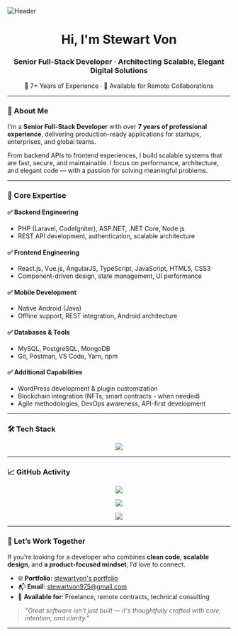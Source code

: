 ![Header](https://github.com/partner20307/partner20307/assets/105185902/863fac04-75b2-4020-8594-a16512914d7e)

<h1 align="center">Hi, I'm Stewart Von</h1>
<h3 align="center">Senior Full-Stack Developer · Architecting Scalable, Elegant Digital Solutions</h3>

<p align="center">
  🔹 7+ Years of Experience · 💼 Available for Remote Collaborations
</p>

---

### 💼 About Me

I'm a **Senior Full-Stack Developer** with over **7 years of professional experience**, delivering production-ready applications for startups, enterprises, and global teams.

From backend APIs to frontend experiences, I build scalable systems that are fast, secure, and maintainable. I focus on performance, architecture, and elegant code — with a passion for solving meaningful problems.

---

### 🚀 Core Expertise

#### ✅ Backend Engineering
- PHP (Laravel, CodeIgniter), ASP.NET, .NET Core, Node.js
- REST API development, authentication, scalable architecture

#### ✅ Frontend Engineering
- React.js, Vue.js, AngularJS, TypeScript, JavaScript, HTML5, CSS3
- Component-driven design, state management, UI performance

#### ✅ Mobile Development
- Native Android (Java)
- Offline support, REST integration, Android architecture

#### ✅ Databases & Tools
- MySQL, PostgreSQL, MongoDB
- Git, Postman, VS Code, Yarn, npm

#### ✅ Additional Capabilities
- WordPress development & plugin customization
- Blockchain integration (NFTs, smart contracts - when needed)
- Agile methodologies, DevOps awareness, API-first development

---

### 🛠️ Tech Stack

<p align="center">
  <img src="https://skillicons.dev/icons?i=html,css,js,ts,php,laravel,codeigniter,wordpress,dotnet,csharp,nodejs,react,vue,angularjs,android,mysql,postgres,mongodb,git,postman,vscode,yarn,npm" />
</p>

---

### 📈 GitHub Activity

<p align="center">
  <img src="https://github-contribution-grid-snake.vercel.app/?user=stewartvon&theme=tokyo-night" />
</p>

<p align="center">
  <img src="https://github-readme-stats.vercel.app/api?username=stewartvon&show_icons=true&theme=tokyonight&hide_border=true" />
</p>

<p align="center">
  <img src="https://github-readme-stats.vercel.app/api/top-langs/?username=stewartvon&layout=compact&theme=tokyonight&hide_border=true" />
</p>

---

### 🤝 Let’s Work Together

If you're looking for a developer who combines **clean code**, **scalable design**, and **a product-focused mindset**, I’d love to connect.

- 🌐 **Portfolio**: [stewartvon's portfolio](https://portfolio-full-stack-sepia.vercel.app/)
- 📬 **Email**: [stewartvon975@gmail.com](mailto:stewartvon975@gmail.com)
- 💼 **Available for**: Freelance, remote contracts, technical consulting

> *"Great software isn't just built — it's thoughtfully crafted with care, intention, and clarity."*

---

<!--
**stewartvon/stewartvon** is a ✨ special ✨ repository because its `README.md` appears on your GitHub profile.

This README is designed to reflect my experience, mindset, and development standards. Thanks for reading!
-->
